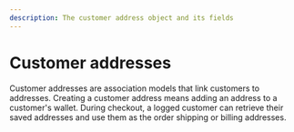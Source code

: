 ```yaml
---
description: The customer address object and its fields
---
```


# Customer addresses

Customer addresses are association models that link customers to addresses. Creating a customer address means adding an address to a customer's wallet. During checkout, a logged customer can retrieve their saved addresses and use them as the order shipping or billing addresses.

